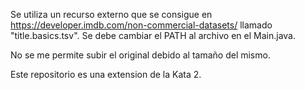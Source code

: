Se utiliza un recurso externo que se consigue en https://developer.imdb.com/non-commercial-datasets/ llamado "title.basics.tsv". Se debe cambiar el PATH al archivo en el Main.java.

No se me permite subir el original debido al tamaño del mismo.

Este repositorio es una extension de la Kata 2.
